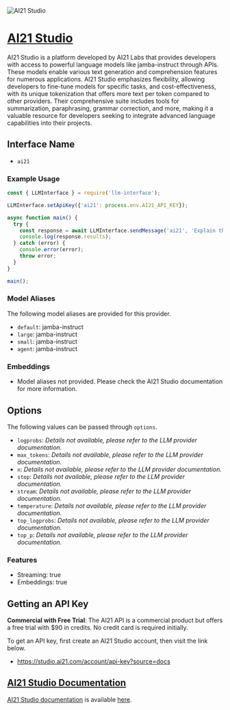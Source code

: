![AI21 Studio](https://cdn.prod.website-files.com/60fd4503684b466578c0d307/66212ec368a96db725b7a15c_social-img.webp)

# [AI21 Studio](https://www.ai21.com)

AI21 Studio is a platform developed by AI21 Labs that provides developers with access to powerful language models like jamba-instruct through APIs. These models enable various text generation and comprehension features for numerous applications. AI21 Studio emphasizes flexibility, allowing developers to fine-tune models for specific tasks, and cost-effectiveness, with its unique tokenization that offers more text per token compared to other providers. Their comprehensive suite includes tools for summarization, paraphrasing, grammar correction, and more, making it a valuable resource for developers seeking to integrate advanced language capabilities into their projects.

## Interface Name

- `ai21`

### Example Usage

```javascript
const { LLMInterface } = require('llm-interface');

LLMInterface.setApiKey({'ai21': process.env.AI21_API_KEY});

async function main() {
  try {
    const response = await LLMInterface.sendMessage('ai21', 'Explain the importance of low latency LLMs.');
    console.log(response.results);
  } catch (error) {
    console.error(error);
    throw error;
  }
}

main();
```

### Model Aliases

The following model aliases are provided for this provider. 

- `default`: jamba-instruct
- `large`: jamba-instruct
- `small`: jamba-instruct
- `agent`: jamba-instruct

### Embeddings

- Model aliases not provided. Please check the AI21 Studio documentation for more information.


## Options

The following values can be passed through `options`.

- `logprobs`: _Details not available, please refer to the LLM provider documentation._
- `max_tokens`: _Details not available, please refer to the LLM provider documentation._
- `n`: _Details not available, please refer to the LLM provider documentation._
- `stop`: _Details not available, please refer to the LLM provider documentation._
- `stream`: _Details not available, please refer to the LLM provider documentation._
- `temperature`: _Details not available, please refer to the LLM provider documentation._
- `top_logprobs`: _Details not available, please refer to the LLM provider documentation._
- `top_p`: _Details not available, please refer to the LLM provider documentation._


### Features

- Streaming: true
- Embeddings: true


## Getting an API Key

**Commercial with Free Trial**: The AI21 API is a commercial product but offers a free trial with $90 in credits. No credit card is required initially.

To get an API key, first create an AI21 Studio account, then visit the link below.

- https://studio.ai21.com/account/api-key?source=docs


## [AI21 Studio Documentation](https://docs.ai21.com/docs/overview)

[AI21 Studio documentation](https://docs.ai21.com/docs/overview) is available [here](https://docs.ai21.com/docs/overview).
